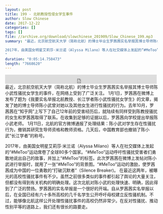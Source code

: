 ```yaml
---
layout: post
title: 199 - 北航教授性侵女学生事件
author: Slow Chinese
date: 2017-12-22
categories: []
tags: []
file: //archive.org/download/slowchinese_201909/Slow_Chinese_199.mp3
summary: "最近，北京航空航天大学（简称北航）的博士毕业生罗茜茜实名举报其博士导师陈小武性骚扰女学生的事件，在网络上受到了广泛关注。 1月1日，罗茜茜在微博上发布了题为《我要实名举报北航教授、长江学者陈小武性骚扰女学生》的文章，揭发了她的博士导师陈小武曾对她以及其他女生进行性骚扰的行为。去年10月，罗茜茜在“知乎网”上写下了自己12年前的受害经历后，就陆续有同样受到陈教授骚扰的女生和罗茜茜取得了联系。在收集到足够的证据以后，罗茜茜向学校提出举报陈小武老师。 1月11日，北航的官方微博通报了处理结果：陈小武对学生存在性骚扰行为，撤销其研究生导师资格和教师资格。几天后，中国教育部也撤销了陈小武“长江学者”的称号。

2017年，由美国女明星艾莉莎·米兰诺（Alyssa Milano）等人在社交媒体上发起的“#MeToo”运动席卷了全球80多个国家。“#MeToo”运动呼吁性骚扰受害者们勇敢地说出自己的故事，并加上“#MeToo”的标签。此次罗茜茜在微博上发帖对陈小武进行举报时，就用了一张“#MeToo”的背景图。“#MeToo”运动的激励，使罗茜茜成为中国的一位勇敢的“打破沉默者”（Silence Breaker)。 在最近这两年，被曝光的高校性骚扰事件有不少。虽然之前很多类似的事件都引起了舆论的大量关注，但都没有得到有关机构的明确处理。这次北航对陈小武的处理快速、明确，因此得到了广泛的赞扬。罗茜茜的实名举报是一个很好的开端。自从罗茜茜实名举报以后，在全国已经有六十多所高校的几千名学生公开呼吁母校建立反性骚机制。不过，能够像北航这样公开处理性骚扰事件的高校仍然非常少。在反对性骚扰、推动性别平等的道路上，我们还有很长的路要走。
"
duration: "0:05:14.750473"
length: "7668620"
---
```


<iframe src="https://archive.org/embed/slowchinese_201909/Slow_Chinese_199.mp3" width="500" height="30" frameborder="0" webkitallowfullscreen="true" mozallowfullscreen="true" allowfullscreen></iframe>
最近，北京航空航天大学（简称北航）的博士毕业生罗茜茜实名举报其博士导师陈小武性骚扰女学生的事件，在网络上受到了广泛关注。 1月1日，罗茜茜在微博上发布了题为《我要实名举报北航教授、长江学者陈小武性骚扰女学生》的文章，揭发了她的博士导师陈小武曾对她以及其他女生进行性骚扰的行为。去年10月，罗茜茜在“知乎网”上写下了自己12年前的受害经历后，就陆续有同样受到陈教授骚扰的女生和罗茜茜取得了联系。在收集到足够的证据以后，罗茜茜向学校提出举报陈小武老师。 1月11日，北航的官方微博通报了处理结果：陈小武对学生存在性骚扰行为，撤销其研究生导师资格和教师资格。几天后，中国教育部也撤销了陈小武“长江学者”的称号。

2017年，由美国女明星艾莉莎·米兰诺（Alyssa Milano）等人在社交媒体上发起的“#MeToo”运动席卷了全球80多个国家。“#MeToo”运动呼吁性骚扰受害者们勇敢地说出自己的故事，并加上“#MeToo”的标签。此次罗茜茜在微博上发帖对陈小武进行举报时，就用了一张“#MeToo”的背景图。“#MeToo”运动的激励，使罗茜茜成为中国的一位勇敢的“打破沉默者”（Silence Breaker)。 在最近这两年，被曝光的高校性骚扰事件有不少。虽然之前很多类似的事件都引起了舆论的大量关注，但都没有得到有关机构的明确处理。这次北航对陈小武的处理快速、明确，因此得到了广泛的赞扬。罗茜茜的实名举报是一个很好的开端。自从罗茜茜实名举报以后，在全国已经有六十多所高校的几千名学生公开呼吁母校建立反性骚机制。不过，能够像北航这样公开处理性骚扰事件的高校仍然非常少。在反对性骚扰、推动性别平等的道路上，我们还有很长的路要走。
